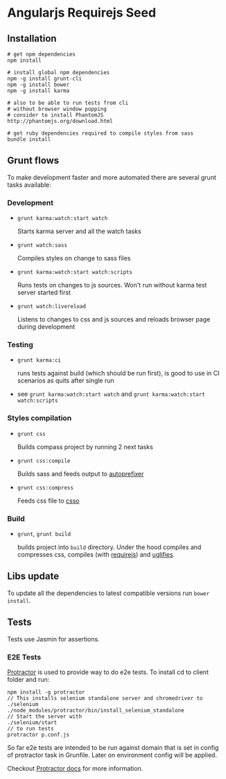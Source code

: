 # Angularjs Requirejs Seed


## Installation

	# get npm dependencies
	npm install

	# install global npm dependencies
	npm -g install grunt-cli
	npm -g install bower
	npm -g install karma

	# also to be able to run tests from cli
	# without browser window popping
	# consider to install PhantomJS
	http://phantomjs.org/download.html

	# get ruby dependencies required to compile styles from sass 
	bundle install

## Grunt flows

To make development faster and more automated there are several grunt tasks available:

### Development

* `grunt karma:watch:start watch`

  Starts karma server and all the watch tasks

* `grunt watch:sass`

  Compiles styles on change to sass files


* `grunt karma:watch:start watch:scripts`

  Runs tests on changes to js sources. Won't run without karma test server started first

* `grunt watch:livereload`
 
  Listens to changes to css and js sources and reloads browser page during development


### Testing

* `grunt karma:ci`

  runs tests against build (which should be run first), is good to use in CI scenarios as quits after single run

* see `grunt karma:watch:start watch` and `grunt karma:watch:start watch:scripts`

### Styles compilation

* `grunt css`

  Builds compass project by running 2 next tasks

* `grunt css:compile`

  Builds sass and feeds output to [autoprefixer](https://github.com/ai/autoprefixer)

* `grunt css:compress`

  Feeds css file to [csso](https://github.com/t32k/grunt-csso)

### Build

* `grunt`, `grunt build`

  builds project into `build` directory. Under the hood compiles and compresses css, compiles (with [requirejs](https://github.com/gruntjs/grunt-contrib-requirejs)) and [uglifies](https://github.com/gruntjs/grunt-contrib-uglify).

## Libs update

To update all the dependencies to latest compatible versions run `bower install`.

## Tests

Tests use Jasmin for assertions.

### E2E Tests

[Protractor](https://github.com/angular/protractor) is used to provide way to do e2e tests.
To install cd to client folder and run:

    npm install -g protractor
    // This installs selenium standalone server and chromedriver to ./selenium
    ./node_modules/protractor/bin/install_selenium_standalone
    // Start the server with
    ./selenium/start
    // to run tests
    protractor p.conf.js

So far e2e tests are intended to be run against domain that is set in config of protractor task in Grunfile.
Later on environment config will be applied.

Checkout [Protractor docs](https://github.com/angular/protractor/blob/master/docs/) for more information.
